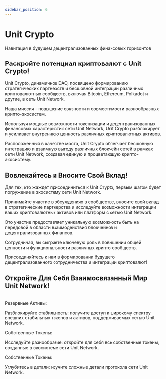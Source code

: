 ```yaml
---
sidebar_position: 6
---
```


# Unit Crypto

Навигация в будущем децентрализованных финансовых горизонтов

## Раскройте потенциал криптовалют с Unit Crypto!

Unit Crypto, динамичное DAO, посвящено формированию стратегических партнерств и бесшовной интеграции различных криптовалютных сообществ, включая Bitcoin, Ethereum, Polkadot и другие, в сеть Unit Network.

Наша миссия - повышение связности и совместимости разнообразных крипто-экосистем.

Используя мощные возможности токенизации и децентрализованных финансовых характеристик сети Unit Network, Unit Crypto разблокирует и усиливает внутреннюю ценность различных криптовалютных активов.

Расположенный в качестве моста, Unit Crypto облегчает бесшовную интеграцию и взаимную выгоду различных блокчейн сетей в рамках сети Unit Network, создавая единую и процветающую крипто-экосистему.

## Вовлекайтесь и Вносите Свой Вклад!

Для тех, кто жаждет присоединиться к Unit Crypto, первым шагом будет погружение в экосистему сети Unit Network.

Принимайте участие в обсуждениях в сообществе, вносите свой вклад в стратегические партнерства и исследуйте возможности интеграции ваших криптовалютных активов или платформ с сетью Unit Network.

Это участие предоставляет уникальную возможность быть на передовой в области взаимодействия блокчейнов и децентрализованных финансов.

Сотрудничая, вы сыграете ключевую роль в повышении общей ценности и функциональности различных крипто-сообществ.

Присоединяйтесь к нам в формировании будущего децентрализованного сотрудничества и интеграции криптовалют!

## Откройте Для Себя Взаимосвязанный Мир Unit Network!

<br />

<div class="docs-grid-alt">
  <div class="docs-card-alt">
    <div class="docs-card-alt-header">
      <span>Резервные Активы:</span>
    </div>
    <div class="docs-card-alt-description">
      <p>
        Разблокируйте стабильность: получите доступ к широкому спектру внешних стабильных токенов и активов, поддерживаемых сетью Unit Network.
      </p>
    </div>
  </div>
  <div class="docs-card-alt">
    <div class="docs-card-alt-header">
      <span>Собственные Токены:</span>
    </div>
    <div class="docs-card-alt-description">
      <p>
        Исследуйте разнообразие: откройте для себя все собственные токены, созданные в экосистеме сети Unit Network.
      </p>
    </div>
  </div>
  <div class="docs-card-alt">
    <div class="docs-card-alt-header">
      <span>Собственные Токены:</span>
    </div>
    <div class="docs-card-alt-description">
      <p>
        Углубитесь в детали: изучите сложные детали протокола сети Unit Network.
      </p>
    </div>
  </div>
</div>
